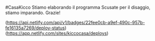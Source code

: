 #CasaKicco
Stiamo elaborando il programma
Scusate per il disaggio, stiamo imparando.
Grazie!


(https://api.netlify.com/api/v1/badges/22fee0cb-a9ef-490c-957b-fe16135a7269/deploy-status)
(https://app.netlify.com/sites/kiccocasa/deploys)
